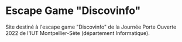 # Escape Game "Discovinfo"

Site destiné à l'escape game "Discovinfo" de la Journée Porte Ouverte 2022 de l'IUT Montpellier-Sète (département Informatique).
